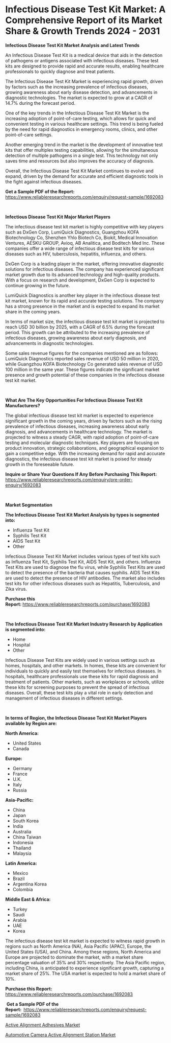 <p><h1>Infectious Disease Test Kit Market: A Comprehensive Report of its Market Share & Growth Trends 2024 - 2031</h1></p><p><strong>Infectious Disease Test Kit Market Analysis and Latest Trends</strong></p>
<p><p>An Infectious Disease Test Kit is a medical device that aids in the detection of pathogens or antigens associated with infectious diseases. These test kits are designed to provide rapid and accurate results, enabling healthcare professionals to quickly diagnose and treat patients.</p><p>The Infectious Disease Test Kit Market is experiencing rapid growth, driven by factors such as the increasing prevalence of infectious diseases, growing awareness about early disease detection, and advancements in diagnostic technologies. The market is expected to grow at a CAGR of 14.7% during the forecast period.</p><p>One of the key trends in the Infectious Disease Test Kit Market is the increasing adoption of point-of-care testing, which allows for quick and convenient testing in various healthcare settings. This trend is being fueled by the need for rapid diagnostics in emergency rooms, clinics, and other point-of-care settings.</p><p>Another emerging trend in the market is the development of innovative test kits that offer multiplex testing capabilities, allowing for the simultaneous detection of multiple pathogens in a single test. This technology not only saves time and resources but also improves the accuracy of diagnosis.</p><p>Overall, the Infectious Disease Test Kit Market continues to evolve and expand, driven by the demand for accurate and efficient diagnostic tools in the fight against infectious diseases.</p></p>
<p><strong>Get a Sample PDF of the Report:&nbsp;</strong> <a href="https://www.reliableresearchreports.com/enquiry/request-sample/1692083">https://www.reliableresearchreports.com/enquiry/request-sample/1692083</a></p>
<p>&nbsp;</p>
<p><strong>Infectious Disease Test Kit Major Market Players</strong></p>
<p><p>The infectious disease test kit market is highly competitive with key players such as DxGen Corp, LumiQuick Diagnostics, Guangzhou KOFA Biotechnology Co, Shenzhen Yhlo Biotech Co, Biokit, Medical Innovation Ventures, AESKU GROUP, Avioq, AB Analitica, and Boditech Med Inc. These companies offer a wide range of infectious disease test kits for various diseases such as HIV, tuberculosis, hepatitis, influenza, and others.</p><p>DxGen Corp is a leading player in the market, offering innovative diagnostic solutions for infectious diseases. The company has experienced significant market growth due to its advanced technology and high-quality products. With a focus on research and development, DxGen Corp is expected to continue growing in the future.</p><p>LumiQuick Diagnostics is another key player in the infectious disease test kit market, known for its rapid and accurate testing solutions. The company has a strong presence in the market and is expected to expand its market share in the coming years.</p><p>In terms of market size, the infectious disease test kit market is projected to reach USD 30 billion by 2025, with a CAGR of 6.5% during the forecast period. This growth can be attributed to the increasing prevalence of infectious diseases, growing awareness about early diagnosis, and advancements in diagnostic technologies.</p><p>Some sales revenue figures for the companies mentioned are as follows: LumiQuick Diagnostics reported sales revenue of USD 50 million in 2020, while Guangzhou KOFA Biotechnology Co generated sales revenue of USD 100 million in the same year. These figures indicate the significant market presence and growth potential of these companies in the infectious disease test kit market.</p></p>
<p>&nbsp;</p>
<p><strong>What Are The Key Opportunities For Infectious Disease Test Kit Manufacturers?</strong></p>
<p><p>The global infectious disease test kit market is expected to experience significant growth in the coming years, driven by factors such as the rising prevalence of infectious diseases, increasing awareness about early diagnosis, and advancements in healthcare technology. The market is projected to witness a steady CAGR, with rapid adoption of point-of-care testing and molecular diagnostic techniques. Key players are focusing on product innovation, strategic collaborations, and geographical expansion to gain a competitive edge. With the increasing demand for rapid and accurate diagnostics, the infectious disease test kit market is poised for steady growth in the foreseeable future.</p></p>
<p><strong>Inquire or Share Your Questions If Any Before Purchasing This Report:</strong> <a href="https://www.reliableresearchreports.com/enquiry/pre-order-enquiry/1692083">https://www.reliableresearchreports.com/enquiry/pre-order-enquiry/1692083</a></p>
<p>&nbsp;</p>
<p><strong>Market Segmentation</strong></p>
<p><strong>The Infectious Disease Test Kit Market Analysis by types is segmented into:</strong></p>
<p><ul><li>Influenza Test Kit</li><li>Syphilis Test Kit</li><li>AIDS Test Kit</li><li>Other</li></ul></p>
<p><p>Infectious Disease Test Kit Market includes various types of test kits such as Influenza Test Kit, Syphilis Test Kit, AIDS Test Kit, and others. Influenza Test Kits are used to diagnose the flu virus, while Syphilis Test Kits are used to detect the presence of the bacteria that causes syphilis. AIDS Test Kits are used to detect the presence of HIV antibodies. The market also includes test kits for other infectious diseases such as Hepatitis, Tuberculosis, and Zika virus.</p></p>
<p><strong>Purchase this Report:&nbsp;</strong><a href="https://www.reliableresearchreports.com/purchase/1692083">https://www.reliableresearchreports.com/purchase/1692083</a></p>
<p>&nbsp;</p>
<p><strong>The Infectious Disease Test Kit Market Industry Research by Application is segmented into:</strong></p>
<p><ul><li>Home</li><li>Hospital</li><li>Other</li></ul></p>
<p><p>Infectious Disease Test Kits are widely used in various settings such as homes, hospitals, and other markets. In homes, these kits are convenient for individuals to quickly and easily test themselves for infectious diseases. In hospitals, healthcare professionals use these kits for rapid diagnosis and treatment of patients. Other markets, such as workplaces or schools, utilize these kits for screening purposes to prevent the spread of infectious diseases. Overall, these test kits play a vital role in early detection and management of infectious diseases in different settings.</p></p>
<p>&nbsp;</p>
<p><strong>In terms of Region, the Infectious Disease Test Kit Market Players available by Region are:</strong></p>
<p>
    <p> <strong> North America: </strong>
        <ul>
            <li>United States</li>
            <li>Canada</li>
        </ul>
        </p> 
    <p> <strong> Europe: </strong>
        <ul>
            <li>Germany</li>
            <li>France</li>
            <li>U.K.</li>
            <li>Italy</li>
            <li>Russia</li>
        </ul>
        </p> 
    <p> <strong> Asia-Pacific: </strong>
        <ul>
            <li>China</li>
            <li>Japan</li>
            <li>South Korea</li>
            <li>India</li>
            <li>Australia</li>
            <li>China Taiwan</li>
            <li>Indonesia</li>
            <li>Thailand</li>
            <li>Malaysia</li>
        </ul>
        </p> 
    <p> <strong> Latin America: </strong>
        <ul>
            <li>Mexico</li>
            <li>Brazil</li>
            <li>Argentina Korea</li>
            <li>Colombia</li>
        </ul>
        </p> 
    <p> <strong> Middle East & Africa: </strong>
        <ul>
            <li>Turkey</li>
            <li>Saudi</li>
            <li>Arabia</li>
            <li>UAE</li>
            <li>Korea</li>
        </ul>
    </p>
    </p>
<p><p>The infectious disease test kit market is expected to witness rapid growth in regions such as North America (NA), Asia Pacific (APAC), Europe, the United States (USA), and China. Among these regions, North America and Europe are projected to dominate the market, with a market share percentage valuation of 35% and 30% respectively. The Asia Pacific region, including China, is anticipated to experience significant growth, capturing a market share of 25%. The USA market is expected to hold a market share of 10%.</p></p>
<p><strong>Purchase this Report: </strong><a href="https://www.reliableresearchreports.com/purchase/1692083">https://www.reliableresearchreports.com/purchase/1692083</a></p>
<p>&nbsp;<strong>Get a Sample PDF of the Report:&nbsp;&nbsp;</strong><a href="https://www.reliableresearchreports.com/enquiry/request-sample/1692083">https://www.reliableresearchreports.com/enquiry/request-sample/1692083</a></p>
<p><strong></strong></p>
<p><p><a href="https://issuu.com/reportprime-2/docs/active-alignment-adhesives-market-size-2030.pptx">Active Alignment Adhesives Market</a></p><p><a href="https://issuu.com/reportprime-2/docs/automotive-camera-active-alignment-station-market-">Automotive Camera Active Alignment Station Market</a></p></p>